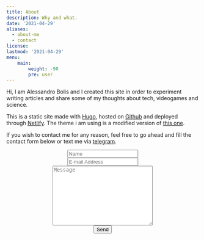 ```yaml
---
title: About
description: Why and what.
date: '2021-04-29'
aliases:
  - about-me
  - contact
license: 
lastmod: '2021-04-29'
menu:
    main: 
        weight: -90
        pre: user
---
```


Hi, I am Alessandro Bolis and I created this site in order to experiment writing articles and share some of my thoughts about tech, videogames and science.

This is a static site made with [Hugo](https://gohugo.io), hosted on [Github](https://github.com) and deployed through [Netlify](https://www.netlify.com). The theme i am using is a modified version of [this one](https://themes.gohugo.io/hugo-theme-stack/).

If you wish to contact me for any reason, feel free to go ahead and fill the contact form below or text me via [telegram](https://t.me/edgarprime). 

<center>
<form name="contact" method="POST" data-netlify="true">
  <div class="form-group row">
    <div class="col-8">
      <div class="input-group">
        <div class="input-group-addon">
          <i class="fa fa-user"></i>
        </div>
        <input id="name" name="name" placeholder="Name" type="text" required="required" class="form-control">
      </div>
    </div>
  </div>
  <div class="form-group row">
    <div class="col-8">
      <div class="input-group">
        <div class="input-group-addon">
          <i class="fa fa-envelope"></i>
        </div>
        <input id="email" name="email" placeholder="E-mail Address" type="text" required="required" class="form-control">
      </div>
    </div>
  </div>
  <div class="form-group row">
    <div class="col-8">
      <textarea id="message" name="message" placeholder="Message" cols="30" rows="10" required="required" class="form-control"></textarea>
    </div>
  </div>
  <div class="field">
  <div data-netlify-recaptcha="true"></div>
  </div>
  <div class="form-group row">
    <div class="offset-4 col-8">
      <button name="submit" type="submit" class="btn btn-primary">Send</button>
    </div>
  </div>
</form>
</center>